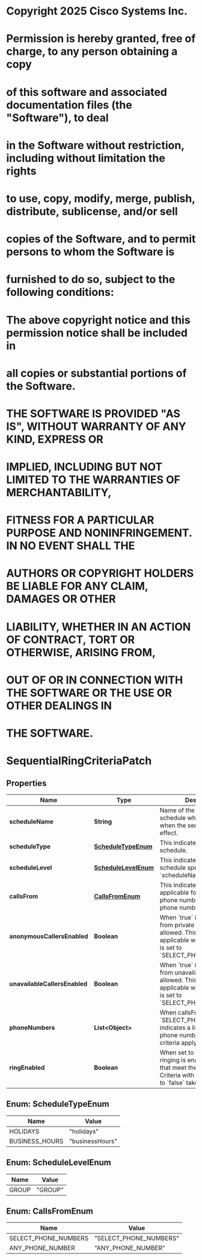 <!--  Copyright 2025 Cisco Systems Inc.

Permission is hereby granted, free of charge, to any person obtaining a copy
of this software and associated documentation files (the "Software"), to deal
in the Software without restriction, including without limitation the rights
to use, copy, modify, merge, publish, distribute, sublicense, and/or sell
copies of the Software, and to permit persons to whom the Software is
furnished to do so, subject to the following conditions:

The above copyright notice and this permission notice shall be included in
all copies or substantial portions of the Software.

THE SOFTWARE IS PROVIDED "AS IS", WITHOUT WARRANTY OF ANY KIND, EXPRESS OR
IMPLIED, INCLUDING BUT NOT LIMITED TO THE WARRANTIES OF MERCHANTABILITY,
FITNESS FOR A PARTICULAR PURPOSE AND NONINFRINGEMENT. IN NO EVENT SHALL THE
AUTHORS OR COPYRIGHT HOLDERS BE LIABLE FOR ANY CLAIM, DAMAGES OR OTHER
LIABILITY, WHETHER IN AN ACTION OF CONTRACT, TORT OR OTHERWISE, ARISING FROM,
OUT OF OR IN CONNECTION WITH THE SOFTWARE OR THE USE OR OTHER DEALINGS IN
THE SOFTWARE.-->
# Copyright 2025 Cisco Systems Inc.
#
# Permission is hereby granted, free of charge, to any person obtaining a copy
# of this software and associated documentation files (the "Software"), to deal
# in the Software without restriction, including without limitation the rights
# to use, copy, modify, merge, publish, distribute, sublicense, and/or sell
# copies of the Software, and to permit persons to whom the Software is
# furnished to do so, subject to the following conditions:
#
# The above copyright notice and this permission notice shall be included in
# all copies or substantial portions of the Software.
#
# THE SOFTWARE IS PROVIDED "AS IS", WITHOUT WARRANTY OF ANY KIND, EXPRESS OR
# IMPLIED, INCLUDING BUT NOT LIMITED TO THE WARRANTIES OF MERCHANTABILITY,
# FITNESS FOR A PARTICULAR PURPOSE AND NONINFRINGEMENT. IN NO EVENT SHALL THE
# AUTHORS OR COPYRIGHT HOLDERS BE LIABLE FOR ANY CLAIM, DAMAGES OR OTHER
# LIABILITY, WHETHER IN AN ACTION OF CONTRACT, TORT OR OTHERWISE, ARISING FROM,
# OUT OF OR IN CONNECTION WITH THE SOFTWARE OR THE USE OR OTHER DEALINGS IN
# THE SOFTWARE.



# SequentialRingCriteriaPatch


## Properties

| Name | Type | Description | Notes |
|------------ | ------------- | ------------- | -------------|
|**scheduleName** | **String** | Name of the location&#39;s schedule which determines when the sequential ring is in effect. |  [optional] |
|**scheduleType** | [**ScheduleTypeEnum**](#ScheduleTypeEnum) | This indicates the type of schedule. |  [optional] |
|**scheduleLevel** | [**ScheduleLevelEnum**](#ScheduleLevelEnum) | This indicates the level of the schedule specified by &#x60;scheduleName&#x60;. |  [optional] |
|**callsFrom** | [**CallsFromEnum**](#CallsFromEnum) | This indicates if criteria are applicable for calls from any phone number or selected phone numbers. |  [optional] |
|**anonymousCallersEnabled** | **Boolean** | When &#x60;true&#x60; incoming calls from private numbers are allowed. This is only applicable when &#x60;callsFrom&#x60; is set to &#x60;SELECT_PHONE_NUMBERS&#x60;. |  [optional] |
|**unavailableCallersEnabled** | **Boolean** | When &#x60;true&#x60; incoming calls from unavailable numbers are allowed. This is only applicable when &#x60;callsFrom&#x60; is set to &#x60;SELECT_PHONE_NUMBERS&#x60;. |  [optional] |
|**phoneNumbers** | **List&lt;Object&gt;** | When callsFrom is set to &#x60;SELECT_PHONE_NUMBERS&#x60;, indicates a list of incoming phone numbers for which the criteria apply. |  [optional] |
|**ringEnabled** | **Boolean** | When set to &#x60;true&#x60; sequential ringing is enabled for calls that meet the current criteria. Criteria with &#x60;ringEnabled&#x60; set to &#x60;false&#x60; take priority. |  [optional] |



## Enum: ScheduleTypeEnum

| Name | Value |
|---- | -----|
| HOLIDAYS | &quot;holidays&quot; |
| BUSINESS_HOURS | &quot;businessHours&quot; |



## Enum: ScheduleLevelEnum

| Name | Value |
|---- | -----|
| GROUP | &quot;GROUP&quot; |



## Enum: CallsFromEnum

| Name | Value |
|---- | -----|
| SELECT_PHONE_NUMBERS | &quot;SELECT_PHONE_NUMBERS&quot; |
| ANY_PHONE_NUMBER | &quot;ANY_PHONE_NUMBER&quot; |



